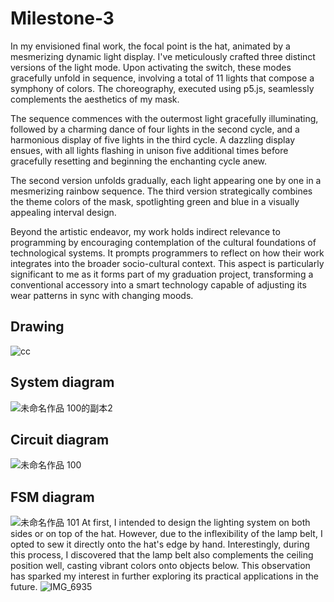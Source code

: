 # Milestone-3
In my envisioned final work, the focal point is the hat, animated by a mesmerizing dynamic light display. I've meticulously crafted three distinct versions of the light mode. Upon activating the switch, these modes gracefully unfold in sequence, involving a total of 11 lights that compose a symphony of colors. The choreography, executed using p5.js, seamlessly complements the aesthetics of my mask.

The sequence commences with the outermost light gracefully illuminating, followed by a charming dance of four lights in the second cycle, and a harmonious display of five lights in the third cycle. A dazzling display ensues, with all lights flashing in unison five additional times before gracefully resetting and beginning the enchanting cycle anew.

The second version unfolds gradually, each light appearing one by one in a mesmerizing rainbow sequence. The third version strategically combines the theme colors of the mask, spotlighting green and blue in a visually appealing interval design.

Beyond the artistic endeavor, my work holds indirect relevance to programming by encouraging contemplation of the cultural foundations of technological systems. It prompts programmers to reflect on how their work integrates into the broader socio-cultural context. This aspect is particularly significant to me as it forms part of my graduation project, transforming a conventional accessory into a smart technology capable of adjusting its wear patterns in sync with changing moods.

## Drawing
![cc](https://github.com/Kassiazheng-nz2280/week12/assets/144282051/1de4bf63-b5b7-40f5-81b0-06b6faeb2151)

## System diagram
![未命名作品 100的副本2](https://github.com/Kassiazheng-nz2280/week12/assets/144282051/3844a6b2-7acc-4d23-9e9e-32296313344f)

## Circuit diagram
![未命名作品 100](https://github.com/Kassiazheng-nz2280/week12/assets/144282051/8b7df961-f928-452a-b2b5-360c52f05387)

## FSM diagram
![未命名作品 101](https://github.com/Kassiazheng-nz2280/week12/assets/144282051/c7da3372-4981-4fc5-939d-d38049f0dfe0)
At first, I intended to design the lighting system on both sides or on top of the hat. However, due to the inflexibility of the lamp belt, I opted to sew it directly onto the hat's edge by hand. Interestingly, during this process, I discovered that the lamp belt also complements the ceiling position well, casting vibrant colors onto objects below. This observation has sparked my interest in further exploring its practical applications in the future.
![IMG_6935](https://github.com/6063-nz2280/Milestone-3/assets/144282051/bf5340a6-1004-4652-8f76-27492306e30d)
